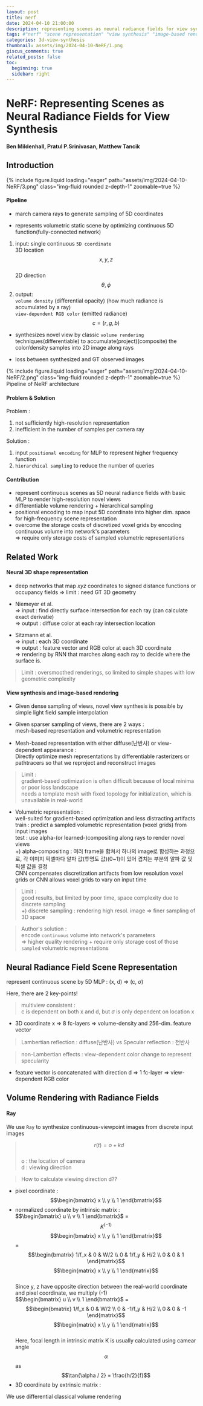 ```yaml
---
layout: post
title: nerf
date: 2024-04-10 21:00:00
description: representing scenes as neural radiance fields for view synthesis
tags: #"nerf" "scene representation" "view synthesis" "image-based rendering" "volume rendering" "3d deep learning" 
categories: 3d-view-synthesis
thumbnail: assets/img/2024-04-10-NeRF/1.png
giscus_comments: true
related_posts: false
toc:
  beginning: true
  sidebar: right
---
```


# NeRF: Representing Scenes as Neural Radiance Fields for View Synthesis

#### Ben Mildenhall, Pratul P.Srinivasan, Matthew Tancik  
  
## Introduction

<div class="row mt-3">
    <div class="col-sm mt-3 mt-md-0">
        {% include figure.liquid loading="eager" path="assets/img/2024-04-10-NeRF/3.png" class="img-fluid rounded z-depth-1" zoomable=true %}
    </div>
</div>

#### Pipeline

- march camera rays to generate sampling of 5D coordinates

- represents volumetric static scene by optimizing continuous 5D function(fully-connected network)

1. input: single continuous `5D coordinate`  
  3D location $$x, y, z$$  
  2D direction $$\theta, \phi$$  
2. output:  
  `volume density` (differential opacity) (how much radiance is accumulated by a ray)  
  `view-dependent RGB color` (emitted radiance) $$c = (r, g, b)$$

- synthesizes novel view by classic `volume rendering` techniques(differentiable) to accumulate(project)(composite) the color/density samples into 2D image along rays

- loss between synthesized and GT observed images

<div class="row mt-3">
    <div class="col-sm mt-3 mt-md-0">
        {% include figure.liquid loading="eager" path="assets/img/2024-04-10-NeRF/2.png" class="img-fluid rounded z-depth-1" zoomable=true %}
    </div>
</div>
<div class="caption">
    Pipeline of NeRF architecture
</div>

  
#### Problem & Solution

Problem :

1. not sufficiently high-resolution representation
2. inefficient in the number of samples per camera ray

Solution :

1. input `positional encoding` for MLP to represent higher frequency function
2. `hierarchical sampling` to reduce the number of queries

  
#### Contribution

- represent continuous scenes as 5D neural radiance fields with basic MLP to render high-resolution novel views
- differentiable volume rendering + hierarchical sampling
- positional encoding to map input 5D coordinate into higher dim. space for high-frequency scene representation
- overcome the storage costs of discretized voxel grids by encoding continuous volume into network's parameters  
=> require only storage costs of sampled volumetric representations

  
## Related Work

  
#### Neural 3D shape representation

- deep networks that map $xyz$ coordinates to signed distance functions or occupancy fields
=> limit : need GT 3D geometry

- Niemeyer et al.  
=> input : find directly surface intersection for each ray
(can calculate exact derivatie)  
=> output : diffuse color at each ray intersection location

- Sitzmann et al.  
=> input : each 3D coordinate  
=> output : feature vector and RGB color at each 3D coordinate  
=> rendering by RNN that marches along each ray to decide where the surface is.  

> Limit : oversmoothed renderings, so limited to simple shapes with low geometric complexity

#### View synthesis and image-based rendering

- Given dense sampling of views, novel view synthesis is possible by simple light field sample interpolation

- Given sparser sampling of views, there are 2 ways :  
mesh-based representation and volumetric representation

- Mesh-based representation with either diffuse(난반사) or view-dependent appearance :  
Directly optimize mesh representations by differentiable rasterizers or pathtracers so that we reproject and reconstruct images

> Limit :  
gradient-based optimization is often difficult because of local minima or poor loss landscape  
needs a template mesh with fixed topology for initialization, which is unavailable in real-world

- Volumetric representation :  
well-suited for gradient-based optimization and less distracting artifacts  
train : predict a sampled volumetric representation (voxel grids) from input images  
test : use alpha-(or learned-)compositing along rays to render novel views  
+) alpha-compositing : 여러 frame을 합쳐서 하나의 image로 합성하는 과정으로, 각 이미지 픽셀마다 알파 값(투명도 값)(0~1)이 있어 겹치는 부분의 알파 값 및 픽셀 값을 결정  
CNN compensates discretization artifacts from low resolution voxel grids or CNN allows voxel grids to vary on input time

> Limit :  
good results, but limited by poor time, space complexity due to discrete sampling  
+) discrete sampling : rendering high resol. image => finer sampling of 3D space

> Author's solution :  
encode `continuous` volume into network's parameters  
=> higher quality rendering + require only storage cost of those `sampled` volumetric representations

  
## Neural Radiance Field Scene Representation

represent continuous scene by 5D MLP : (x, d) => (c, $\sigma$)

Here, there are 2 key-points!

> multiview consistent :  
c is dependent on both x and d, but $\sigma$ is only dependent on location x

- 3D coordinate x => 8 fc-layers => volume-density and 256-dim. feature vector

> Lambertian reflection : diffuse(난반사)  vs  Specular reflection : 전반사  

> non-Lambertian effects : view-dependent color change to represent specularity  

- feature vector is concatenated with direction d => 1 fc-layer => view-dependent RGB color  

  
## Volume Rendering with Radiance Fields

#### Ray

We use `Ray` to synthesize continuous-viewpoint images from discrete input images

> $$r(t) = o + kd$$  
o : the location of camera  
d : viewing direction  

> How to calculate viewing direction d??  
- pixel coordinate :
$$\begin{bmatrix} x \\ y \\ 1 \end{bmatrix}$$  
- normalized coordinate by intrinsic matrix :  
$$\begin{bmatrix} u \\ v \\ 1 \end{bmatrix}$ = $$K^(-1)$$ $$\begin{bmatrix} x \\ y \\ 1 \end{bmatrix}$$ = $$\begin{bmatrix} 1/f_x & 0 & W/2 \\ 0 & 1/f_y & H/2 \\ 0 & 0 & 1 \end{matrix}$$ $$\begin{matrix} x \\ y \\ 1 \end{matrix}$$  
Since y, z have opposite direction between the real-world coordinate and pixel coordinate, we multiply (-1)  
$$\begin{bmatrix} u \\ v \\ 1 \end{bmatrix}$ = $$\begin{bmatrix} 1/f_x & 0 & W/2 \\ 0 & -1/f_y & H/2 \\ 0 & 0 & -1 \end{matrix}$$ $$\begin{matrix} x \\ y \\ 1 \end{matrix}$$  
Here, focal length in intrinsic matrix K is usually calculated using camear angle $$\alpha$$ as  
$$\tan{\alpha / 2} = \frac{h/2}{f}$$  
- 3D coordinate by extrinsic matrix :

We use differential classical volume rendering